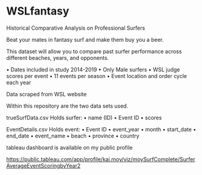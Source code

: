 # WSLfantasy
Historical Comparative Analysis on Professional Surfers

Beat your mates in fantasy surf and make them buy you a beer.

This dataset will allow you to compare past surfer performance across different beaches, years, and opponents.

•	Dates included in study 2014-2019
•	Only Male surfers
•	WSL judge scores per event
•	11 events per season
•	Event location and order cycle each year

Data scraped from WSL website


Within this repository are the two data sets used.

trueSurfData.csv 
Holds surfer:
• name (ID)
• Event ID
• scores

EventDetails.csv
Holds event:
• Event ID
• event_year
• month
• start_date
• end_date
• event_name
• beach
• province
• country


tableau dashboard is available on my public profile

https://public.tableau.com/app/profile/kai.moy/viz/moySurfComplete/SurferAverageEventScoringbyYear2
